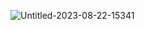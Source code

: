 ![Untitled-2023-08-22-15341](https://github.com/youssefshibl/vue-cicd-jenkins-pipeline/assets/63800183/32823b09-45df-4c7a-b6c4-c0e97086ad42)
